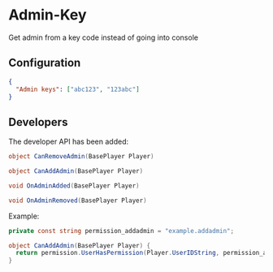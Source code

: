 # Admin-Key

Get admin from a key code instead of going into console

## Configuration

```json
{
  "Admin keys": ["abc123", "123abc"]
}
```

## Developers

The developer API has been added:

```csharp
object CanRemoveAdmin(BasePlayer Player)
```

```csharp
object CanAddAdmin(BasePlayer Player)
```

```csharp
void OnAdminAdded(BasePlayer Player)
```

```csharp
void OnAdminRemoved(BasePlayer Player)
```

Example:

```csharp
private const string permission_addadmin = "example.addadmin";

object CanAddAdmin(BasePlayer Player) {
  return permission.UserHasPermission(Player.UserIDString, permission_addadmin);
}
```

